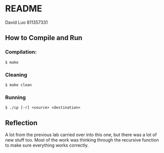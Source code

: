 # README
David Luo
811357331

## How to Compile and Run

### Compilation:
```
$ make
```

### Cleaning
```
$ make clean
```

### Running
```
$ ./cp [-r] <source> <destination>
```

## Reflection
A lot from the previous lab carried over into this one, but there was a lot of 
new stuff too. Most of the work was thinking through the recursive function
to make sure everything works correctly.
